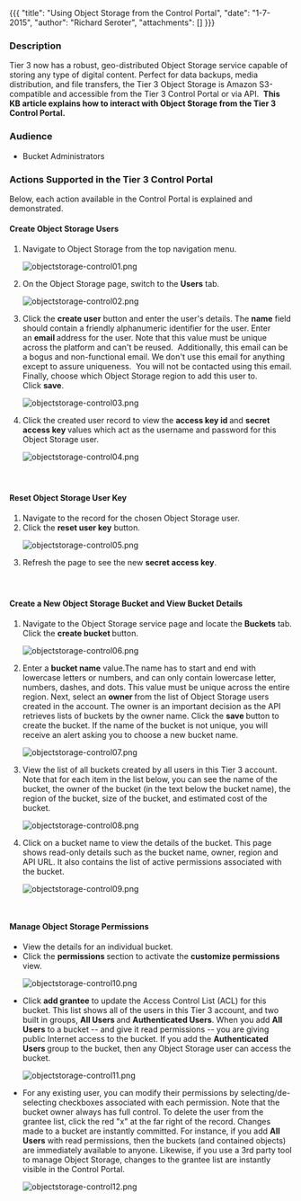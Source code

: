 {{{
  "title": "Using Object Storage from the Control Portal",
  "date": "1-7-2015",
  "author": "Richard Seroter",
  "attachments": []
}}}

<h3>Description</h3>
<p>Tier 3 now has a robust, geo-distributed Object Storage service capable of storing any type of digital content. Perfect for data backups, media distribution, and file transfers, the Tier 3 Object Storage is Amazon S3-compatible and accessible from the
  Tier 3 Control Portal or via API. &nbsp;<strong>This KB article explains how to interact with Object Storage from the Tier 3 Control Portal.</strong>
</p>
<h3>Audience</h3>
<ul>
  <li>Bucket Administrators</li>
</ul>
<h3>Actions Supported in the Tier 3 Control Portal</h3>
<p>Below, each action available in the Control Portal is explained and demonstrated.</p>
<h4>Create Object Storage Users</h4>
<ol>
  <li>Navigate to Object Storage from the top navigation menu.
    <p><img src="https://t3n.zendesk.com/attachments/token/ym2it3jg0o4gtr4/?name=objectstorage-control01.png" alt="objectstorage-control01.png" />
    </p>
  </li>
  <li>On the Object Storage page, switch to the&nbsp;<strong>Users</strong> tab.
    <p><img src="https://t3n.zendesk.com/attachments/token/ilqiwxbdk0srypc/?name=objectstorage-control02.png" alt="objectstorage-control02.png" />
    </p>
  </li>
  <li>Click the&nbsp;<strong>create user</strong> button and enter the user's details. The <strong>name</strong> field should contain a friendly alphanumeric identifier for the user. Enter an&nbsp;<strong>email&nbsp;</strong>address for the user. Note that
    this value must be unique across the platform and can't be reused. &nbsp;Additionally, this email can be a bogus and non-functional email. We don't use this email for anything except to assure uniqueness. &nbsp;You will not be contacted using this
    email. Finally, choose which Object Storage region to add this user to. Click&nbsp;<strong>save</strong>.
    <p><img src="https://t3n.zendesk.com/attachments/token/xpcaevihuzwhyji/?name=objectstorage-control03.png" alt="objectstorage-control03.png" />
    </p>
  </li>
  <li>Click the created user record to view the&nbsp;<strong>access key id&nbsp;</strong>and&nbsp;<strong>secret access key&nbsp;</strong>values which act as the username and password for this Object Storage user.
    <p><img src="https://t3n.zendesk.com/attachments/token/m0yxppkprm3yemx/?name=objectstorage-control04.png" alt="objectstorage-control04.png" />
    </p>
  </li>
</ol>
<h4>&nbsp;</h4>
<h4>Reset Object Storage User Key</h4>
<ol>
  <li>Navigate to the record for the chosen Object Storage user.</li>
  <li>Click the <strong>reset user key</strong> button.
    <p><img src="https://t3n.zendesk.com/attachments/token/tjytdkntw0sskhw/?name=objectstorage-control05.png" alt="objectstorage-control05.png" />
    </p>
  </li>
  <li>Refresh the page to see the new&nbsp;<strong>secret access key</strong>.&nbsp;</li>
</ol>
<h4>&nbsp;</h4>
<h4>Create a New Object Storage Bucket and View Bucket Details</h4>
<ol>
  <li>Navigate to the Object Storage service page and locate the&nbsp;<strong>Buckets</strong> tab. Click the&nbsp;<strong>create bucket&nbsp;</strong>button.
    <p><img src="https://t3n.zendesk.com/attachments/token/20uwulrzexej84r/?name=objectstorage-control06.png" alt="objectstorage-control06.png" />
    </p>
  </li>
  <li>Enter a&nbsp;<strong>bucket name</strong> value.The name has to start and end with lowercase letters or numbers, and can only contain lowercase letter, numbers, dashes, and dots. This value must be unique across the entire region. Next, select an&nbsp;<strong>owner&nbsp;</strong>from
    the list of Object Storage users created in the account. The owner is an important decision as the API retrieves lists of buckets by the owner name. Click the&nbsp;<strong>save&nbsp;</strong>button to create the bucket. If the name of the bucket is
    not unique, you will receive an alert asking you to choose a new bucket name.
    <p><img src="https://t3n.zendesk.com/attachments/token/qxax5zp3r4u8922/?name=objectstorage-control07.png" alt="objectstorage-control07.png" />
    </p>
  </li>
  <li>View the list of all buckets created by all users in this Tier 3 account. Note that for each item in the list below, you can see the name of the bucket, the owner of the bucket (in the text below the bucket name), the region of the bucket, size of the
    bucket, and estimated cost of the bucket.
    <p><img src="https://t3n.zendesk.com/attachments/token/t0stb2nc9fxxyyn/?name=objectstorage-control08.png" alt="objectstorage-control08.png" />
    </p>
  </li>
  <li>Click on a bucket name to view the details of the bucket. This page shows read-only details such as the bucket name, owner, region and API URL. It also contains the list of active permissions associated with the bucket.
    <p><img src="https://t3n.zendesk.com/attachments/token/ysyk1pasfkusxod/?name=objectstorage-control09.png" alt="objectstorage-control09.png" />
    </p>
  </li>
</ol>
<p>&nbsp;</p>
<h4>Manage Object Storage Permissions</h4>
<ul>
  <li>View the details for an individual bucket.</li>
  <li>Click the&nbsp;<strong>permissions&nbsp;</strong>section to activate the&nbsp;<strong>customize permissions</strong> view.
    <p><img src="https://t3n.zendesk.com/attachments/token/djembukgimufntu/?name=objectstorage-control10.png" alt="objectstorage-control10.png" />
    </p>
  </li>
  <li>Click&nbsp;<strong>add grantee</strong> to update the Access Control List (ACL) for this bucket. This list shows all of the users in this Tier 3 account, and two built in groups,&nbsp;<strong>All Users&nbsp;</strong>and&nbsp;<strong>Authenticated Users</strong>.
    When you add&nbsp;<strong>All Users</strong> to a bucket -- and give it read permissions -- you are giving public Internet access to the bucket. If you add the&nbsp;<strong>Authenticated Users&nbsp;</strong>group to the bucket, then any Object Storage
    user can access the bucket.
    <p><img src="https://t3n.zendesk.com/attachments/token/ivmmb4xsodl5ynt/?name=objectstorage-control11.png" alt="objectstorage-control11.png" />
    </p>
  </li>
  <li>For any existing user, you can modify their permissions by selecting/de-selecting checkboxes associated with each permission. Note that the bucket owner always has full control. To delete the user from the grantee list, click the red "x" at the far
    right of the record. Changes made to a bucket are instantly committed. For instance, if you add&nbsp;<strong>All Users</strong> with read permissions, then the buckets (and contained objects) are immediately available to anyone. Likewise, if you use
    a 3rd party tool to manage Object Storage, changes to the grantee list are instantly visible in the Control Portal.
    <p><img src="https://t3n.zendesk.com/attachments/token/lbwk8yusxor66tb/?name=objectstorage-control12.png" alt="objectstorage-control12.png" />
    </p>
  </li>
</ul>
<p>&nbsp;</p>
<p>&nbsp;</p>